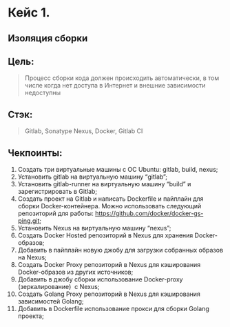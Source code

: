 # Кейс 1.

## Изоляция сборки

## Цель:
> Процесс сборки кода должен происходить автоматически, 
> в том числе когда нет доступа в Интернет и внешние зависимости недоступны

## Стэк: 
> Gitlab, Sonatype Nexus, Docker, Gitlab CI

## Чекпоинты:

1. Создать три виртуальные машины с ОС Ubuntu: gitlab, build, nexus;
2. Установить gitlab на виртуальную машину “gitlab”;
3. Установить gitlab-runner на виртуальную машину “build” и зарегистрировать в Gitlab;
4. Создать проект на Gitlab и написать Dockerfile и пайплайн для сборки Docker-контейнера. Можно использовать следующий репозиторий для работы: https://github.com/docker/docker-gs-ping.git; 
5. Установить Nexus на виртуальную машину “nexus”;
6. Создать Docker Hosted репозиторий в Nexus для хранения Docker-образов;
7. Добавить в пайплайн новую джобу для загрузки собранных образов на Nexus;
8. Создать Docker Proxy репозиторий в Nexus для кэширования Docker-образов из других источников;
9. Добавить в джобу сборки использование Docker-proxy (зеркалирование)  с Nexus;
10. Создать Golang Proxy репозиторий в Nexus для кэширования зависимостей Golang;
11. Добавить в Dockerfile использование прокси для сборки Golang проекта;